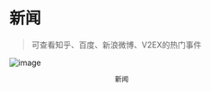 # 新闻

> 可查看知乎、百度、新浪微博、V2EX的热门事件

<div style="width: 400px;">
  <img src="/images/news/news.png" alt="image">
  <p style="font-size: 12px; text-align: center;">新闻</p>
</div>
